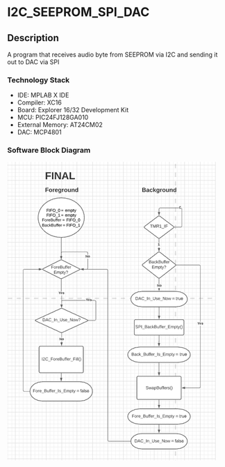 # I2C_SEEPROM_SPI_DAC

## Description
A program that receives audio byte from SEEPROM via I2C and sending it out to DAC via SPI

### Technology Stack
* IDE: MPLAB X IDE
* Compiler: XC16
* Board: Explorer 16/32 Development Kit
* MCU: PIC24FJ128GA010
* External Memory: AT24CM02
* DAC: MCP4801

### Software Block Diagram
![Alt text](https://github.com/gokcit/I2C_SEEPROM_SPI_DAC/blob/main/block_diagram.png "Software Block Diagram")
